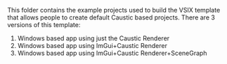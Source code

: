 This folder contains the example projects used to build the VSIX template
that allows people to create default Caustic based projects.
There are 3 versions of this template:
1) Windows based app using just the Caustic Renderer
2) Windows based app using ImGui+Caustic Renderer
2) Windows based app using ImGui+Caustic Renderer+SceneGraph

